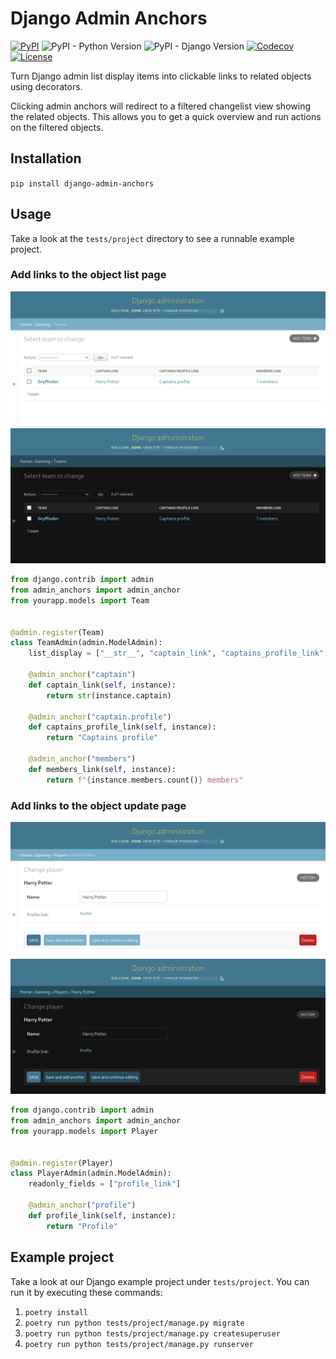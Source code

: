# Django Admin Anchors

[![PyPI][pypi-image]][pypi-url]
![PyPI - Python Version][python-image]
![PyPI - Django Version][django-image]
[![Codecov][codecov-image]][codecov-url]
[![License][license-image]][license-url]

[pypi-image]: https://img.shields.io/pypi/v/django-admin-anchors
[pypi-url]: https://pypi.org/project/django-admin-anchors/
[python-image]: https://img.shields.io/pypi/pyversions/django-admin-anchors
[django-image]: https://img.shields.io/pypi/djversions/django-admin-anchors
[codecov-image]: https://codecov.io/gh/DoctorJohn/django-admin-anchors/branch/main/graph/badge.svg
[codecov-url]: https://codecov.io/gh/DoctorJohn/django-admin-anchors
[license-image]: https://img.shields.io/pypi/l/django-admin-anchors
[license-url]: https://github.com/DoctorJohn/django-admin-anchors/blob/master/LICENSE

Turn Django admin list display items into clickable links to related
objects using decorators.

Clicking admin anchors will redirect to a filtered changelist view
showing the related objects. This allows you to get a quick overview
and run actions on the filtered objects.

## Installation

`pip install django-admin-anchors`

## Usage

Take a look at the `tests/project` directory to see a runnable example project.

### Add links to the object list page

![Object list page (light mode)](.github/images/list-light.png#gh-light-mode-only)
![Object list page (dark mode)](.github/images/list-dark.png#gh-dark-mode-only)

```python
from django.contrib import admin
from admin_anchors import admin_anchor
from yourapp.models import Team


@admin.register(Team)
class TeamAdmin(admin.ModelAdmin):
    list_display = ["__str__", "captain_link", "captains_profile_link", "members_link"]

    @admin_anchor("captain")
    def captain_link(self, instance):
        return str(instance.captain)

    @admin_anchor("captain.profile")
    def captains_profile_link(self, instance):
        return "Captains profile"

    @admin_anchor("members")
    def members_link(self, instance):
        return f"{instance.members.count()} members"
```

### Add links to the object update page

![Object change page (light mode)](.github/images/change-light.png#gh-light-mode-only)
![Object change page (dark mode)](.github/images/change-dark.png#gh-dark-mode-only)

```python
from django.contrib import admin
from admin_anchors import admin_anchor
from yourapp.models import Player


@admin.register(Player)
class PlayerAdmin(admin.ModelAdmin):
    readonly_fields = ["profile_link"]

    @admin_anchor("profile")
    def profile_link(self, instance):
        return "Profile"
```

## Example project

Take a look at our Django example project under `tests/project`.
You can run it by executing these commands:

1. `poetry install`
2. `poetry run python tests/project/manage.py migrate`
3. `poetry run python tests/project/manage.py createsuperuser`
4. `poetry run python tests/project/manage.py runserver`
